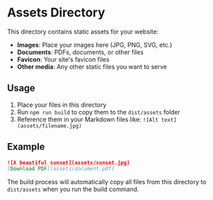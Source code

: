 # Assets Directory

This directory contains static assets for your website:

- **Images**: Place your images here (JPG, PNG, SVG, etc.)
- **Documents**: PDFs, documents, or other files
- **Favicon**: Your site's favicon files
- **Other media**: Any other static files you want to serve

## Usage

1. Place your files in this directory
2. Run `npm run build` to copy them to the `dist/assets` folder
3. Reference them in your Markdown files like: `![Alt text](assets/filename.jpg)`

## Example

```markdown
![A beautiful sunset](assets/sunset.jpg)
[Download PDF](assets/document.pdf)
```

The build process will automatically copy all files from this directory to `dist/assets` when you run the build command.
